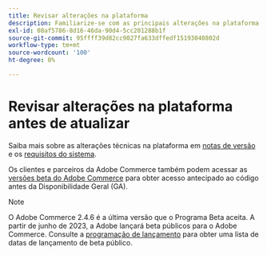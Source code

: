 ```yaml
---
title: Revisar alterações na plataforma
description: Familiarize-se com as principais alterações na plataforma em uma versão enquanto se prepara para atualizar seu projeto do Adobe Commerce.
exl-id: 08af5786-8d16-46da-90d4-5cc201288b1f
source-git-commit: 95ffff39d82cc9027fa633dffedf15193040802d
workflow-type: tm+mt
source-wordcount: '100'
ht-degree: 0%

---
```


# Revisar alterações na plataforma antes de atualizar

Saiba mais sobre as alterações técnicas na plataforma em [notas de versão](../../release/release-notes/overview.md) e os [requisitos do sistema](../../installation/system-requirements.md).

Os clientes e parceiros da Adobe Commerce também podem acessar as [versões beta do Adobe Commerce](../../release/beta.md) para obter acesso antecipado ao código antes da Disponibilidade Geral (GA).

>[!NOTE]
>
>O Adobe Commerce 2.4.6 é a última versão que o Programa Beta aceita. A partir de junho de 2023, a Adobe lançará beta públicos para o Adobe Commerce. Consulte a [programação de lançamento](../../release/schedule.md) para obter uma lista de datas de lançamento de beta público.
